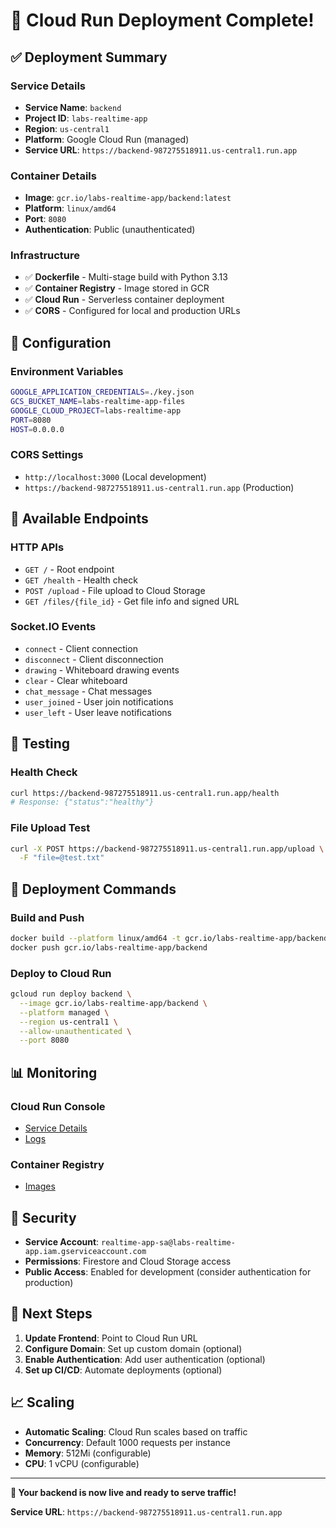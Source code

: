 # 🚀 Cloud Run Deployment Complete!

## ✅ Deployment Summary

### **Service Details**
- **Service Name**: `backend`
- **Project ID**: `labs-realtime-app`
- **Region**: `us-central1`
- **Platform**: Google Cloud Run (managed)
- **Service URL**: `https://backend-987275518911.us-central1.run.app`

### **Container Details**
- **Image**: `gcr.io/labs-realtime-app/backend:latest`
- **Platform**: `linux/amd64`
- **Port**: `8080`
- **Authentication**: Public (unauthenticated)

### **Infrastructure**
- ✅ **Dockerfile** - Multi-stage build with Python 3.13
- ✅ **Container Registry** - Image stored in GCR
- ✅ **Cloud Run** - Serverless container deployment
- ✅ **CORS** - Configured for local and production URLs

## 🔧 Configuration

### **Environment Variables**
```bash
GOOGLE_APPLICATION_CREDENTIALS=./key.json
GCS_BUCKET_NAME=labs-realtime-app-files
GOOGLE_CLOUD_PROJECT=labs-realtime-app
PORT=8080
HOST=0.0.0.0
```

### **CORS Settings**
- `http://localhost:3000` (Local development)
- `https://backend-987275518911.us-central1.run.app` (Production)

## 📡 Available Endpoints

### **HTTP APIs**
- `GET /` - Root endpoint
- `GET /health` - Health check
- `POST /upload` - File upload to Cloud Storage
- `GET /files/{file_id}` - Get file info and signed URL

### **Socket.IO Events**
- `connect` - Client connection
- `disconnect` - Client disconnection
- `drawing` - Whiteboard drawing events
- `clear` - Clear whiteboard
- `chat_message` - Chat messages
- `user_joined` - User join notifications
- `user_left` - User leave notifications

## 🧪 Testing

### **Health Check**
```bash
curl https://backend-987275518911.us-central1.run.app/health
# Response: {"status":"healthy"}
```

### **File Upload Test**
```bash
curl -X POST https://backend-987275518911.us-central1.run.app/upload \
  -F "file=@test.txt"
```

## 🔄 Deployment Commands

### **Build and Push**
```bash
docker build --platform linux/amd64 -t gcr.io/labs-realtime-app/backend .
docker push gcr.io/labs-realtime-app/backend
```

### **Deploy to Cloud Run**
```bash
gcloud run deploy backend \
  --image gcr.io/labs-realtime-app/backend \
  --platform managed \
  --region us-central1 \
  --allow-unauthenticated \
  --port 8080
```

## 📊 Monitoring

### **Cloud Run Console**
- [Service Details](https://console.cloud.google.com/run/detail/us-central1/backend)
- [Logs](https://console.cloud.google.com/run/detail/us-central1/backend/logs)

### **Container Registry**
- [Images](https://console.cloud.google.com/gcr/images/labs-realtime-app)

## 🔐 Security

- **Service Account**: `realtime-app-sa@labs-realtime-app.iam.gserviceaccount.com`
- **Permissions**: Firestore and Cloud Storage access
- **Public Access**: Enabled for development (consider authentication for production)

## 🎯 Next Steps

1. **Update Frontend**: Point to Cloud Run URL
2. **Configure Domain**: Set up custom domain (optional)
3. **Enable Authentication**: Add user authentication (optional)
4. **Set up CI/CD**: Automate deployments (optional)

## 📈 Scaling

- **Automatic Scaling**: Cloud Run scales based on traffic
- **Concurrency**: Default 1000 requests per instance
- **Memory**: 512Mi (configurable)
- **CPU**: 1 vCPU (configurable)

---

**🎉 Your backend is now live and ready to serve traffic!**

**Service URL**: `https://backend-987275518911.us-central1.run.app`
